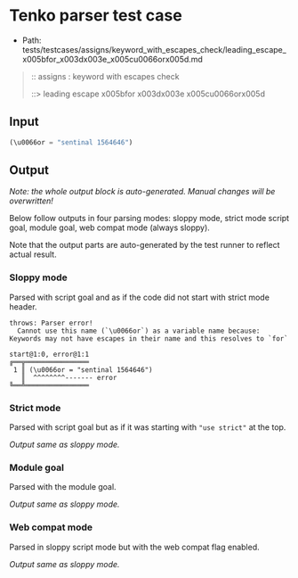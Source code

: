 # Tenko parser test case

- Path: tests/testcases/assigns/keyword_with_escapes_check/leading_escape_x005bfor_x003dx003e_x005cu0066orx005d.md

> :: assigns : keyword with escapes check
>
> ::> leading escape x005bfor x003dx003e x005cu0066orx005d

## Input

`````js
(\u0066or = "sentinal 1564646")
`````

## Output

_Note: the whole output block is auto-generated. Manual changes will be overwritten!_

Below follow outputs in four parsing modes: sloppy mode, strict mode script goal, module goal, web compat mode (always sloppy).

Note that the output parts are auto-generated by the test runner to reflect actual result.

### Sloppy mode

Parsed with script goal and as if the code did not start with strict mode header.

`````
throws: Parser error!
  Cannot use this name (`\u0066or`) as a variable name because: Keywords may not have escapes in their name and this resolves to `for`

start@1:0, error@1:1
╔══╦════════════════
 1 ║ (\u0066or = "sentinal 1564646")
   ║  ^^^^^^^^------- error
╚══╩════════════════

`````

### Strict mode

Parsed with script goal but as if it was starting with `"use strict"` at the top.

_Output same as sloppy mode._

### Module goal

Parsed with the module goal.

_Output same as sloppy mode._

### Web compat mode

Parsed in sloppy script mode but with the web compat flag enabled.

_Output same as sloppy mode._
